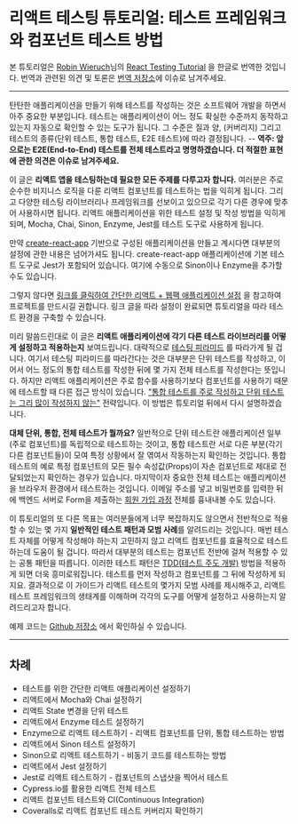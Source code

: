 # 리액트 테스팅 튜토리얼: 테스트 프레임워크와 컴포넌트 테스트 방법

본 튜토리얼은 [Robin Wieruch](https://www.robinwieruch.de/about/)님의 [React Testing Tutorial](https://www.robinwieruch.de/react-testing-tutorial/) 을 한글로 번역한 것입니다. 번역과 관련된 의견 및 토론은 [번역 저장소](https://github.com/adhrinae/react-testing-tutorial-kr)에 이슈로 남겨주세요.

---

탄탄한 애플리케이션을 만들기 위해 테스트를 작성하는 것은 소프트웨어 개발을 하면서 아주 중요한 부분입니다. 테스트는 애플리케이션이 어느 정도 확실한 수준까지 동작하고 있는지 자동으로 확인할 수 있는 도구가 됩니다.  그 수준은 질과 양, (커버리지) 그리고 테스트의 종류(단위 테스트, 통합 테스트, E2E 테스트)에 따라 결정됩니다. -- **역주: 앞으로는 E2E(End-to-End) 테스트를 전체 테스트라고 명명하겠습니다. 더 적절한 표현에 관한 의견은 이슈로 남겨주세요.**

이 글은 **리액트 앱을 테스팅하는데 필요한 모든 주제를 다루고자 합니다.** 여러분은 주로 순수한 비지니스 로직을 다룬 리액트 컴포넌트를 테스트하는 법을 익히게 됩니다. 그리고 다양한 테스팅 라이브러리나 프레임워크를 선보이고 있으므로 각기 다른 경우에 맞추어 사용하시면 됩니다. 리액트 애플리케이션을 위한 테스트 설정 및 작성 방법을 익히게 되며, Mocha, Chai, Sinon, Enzyme, Jest를 테스트 도구로 사용하게 됩니다.

만약 [create-react-app](https://github.com/facebook/create-react-app) 기반으로 구성된 애플리케이션을 만들고 계시다면 대부분의 설정에 관한 내용은 넘어가셔도 됩니다. create-react-app 애플리케이션에 기본 테스트 도구로 Jest가 포함되어 있습니다. 여기에 수동으로 Sinon이나 Enzyme을 추가할 수도 있습니다.

그렇지 않다면 [링크를 클릭하여 간단한 리액트 + 웹팩 애플리케이션 설정](https://www.robinwieruch.de/minimal-react-webpack-babel-setup/) 을 참고하여 프로젝트를 만드시길 권합니다. 링크 글을 따라 설정이 완료되면 튜토리얼을 따라 테스트 환경을 구축할 수 있습니다.

미리 말씀드린대로 이 글은 **리액트 애플리케이션에 각기 다른 테스트 라이브러리를 어떻게 설정하고 적용하는지** 보여드립니다. 대략적으로 [테스팅 피라미드](https://www.google.com/search?q=testing+pyramid) 를 따라가게 될 겁니다. 여기서 테스팅 피라미드를 따라간다는 것은 대부분은 단위 테스트를 작성하고, 이어서 어느 정도의 통합 테스트를 작성한 뒤에 몇 가지 전체 테스트를 작성한다는 뜻입니다. 하지만 리액트 애플리케이션은 주로 함수를 사용하기보다 컴포넌트를 사용하기 때문에 테스트할 때 다른 접근 방식이 있습니다. ["통합 테스트를 주로 작성하고 단위 테스트는 그리 많이 작성하지 않는"](https://adhrinae.github.io/posts/write-mostly-integration-test-kr) 전략입니다. 이 방법은 튜토리얼 뒤에서 다시 설명하겠습니다.

**대체 단위, 통합, 전체 테스트가 뭘까요?** 일반적으로 단위 테스트란 애플리케이션 일부(주로 컴포넌트)를 독립적으로 테스트하는 것이고, 통합 테스트란 서로 다른 부분(각기 다른 컴포넌트들)이 모여 특정 상황에서 잘 엮여서 작동하는지 확인하는 것입니다. 통합 테스트의 예로 특정 컴포넌트의 모든 필수 속성값(Props)이 자손 컴포넌트로 제대로 전달되었는지 확인하는 경우가 있습니다. 마지막이자 중요한 전체 테스트는 애플리케이션을 브라우저 환경에서 테스트하는 것입니다. 이메일 주소를 넣고 비밀번호를 입력한 뒤에 백엔드 서버로 Form을 제출하는 [회원 가입 과정](https://www.robinwieruch.de/complete-firebase-authentication-react-tutorial/) 전체를 흉내내볼 수도 있습니다.

이 튜토리얼의 또 다른 목표는 여러분들에게 너무 복잡하지도 않으면서 전반적으로 적용할 수 있는 몇 가지 **일반적인 테스트 패턴과 모범 사례**를 알려드리는 것입니다. 매번 테스트 자체를 어떻게 작성해야 하는지 고민하지 않고 리액트 컴포넌트를 효율적으로 테스트 하는데 도움이 될 겁니다. 따라서 대부분의 테스트는 컴포넌트 전반에 걸쳐 적용할 수 있는 공통 패턴을 따릅니다. 이러한 테스트 패턴은 [TDD(테스트 주도 개발)](https://en.wikipedia.org/wiki/Test-driven_development) 방법을 적용하게 되면 더욱 흥미로워집니다. 테스트를 먼저 작성하고 컴포넌트를 그 뒤에 작성하게 되지요. 결과적으로 이 가이드가 리액트 테스트의 몇가지 모범 사례를 제시해주고, 리액트 테스트 프레임워크의 생태계를 이해하며 각각의 도구를 어떻게 설정하고 사용하는지 알려드리고자 합니다.

예제 코드는 [Github 저장소](https://github.com/rwieruch/react-components-test-setup) 에서 확인하실 수 있습니다.

---

## 차례

- 테스트를 위한 간단한 리액트 애플리케이션 설정하기
- 리액트에서 Mocha와 Chai 설정하기
- 리액트 State 변경을 단위 테스트
- 리액트에서 Enzyme 테스트 설정하기
- Enzyme으로 리액트 테스트하기 - 리액트 컴포넌트를 단위, 통합 테스트하는 방법
- 리액트에서 Sinon 테스트 설정하기
- Sinon으로 리액트 테스트하기 - 비동기 코드를 테스트하는 방법
- 리액트에서 Jest 설정하기
- Jest로 리액트 테스트하기 - 컴포넌트의 스냅샷을 찍어서 테스트
- Cypress.io를 활용한 리액트 전체 테스트
- 리액트 컴포넌트 테스트와 CI(Continuous Integration)
- Coveralls로 리액트 컴포넌트 테스트 커버리지 확인하기